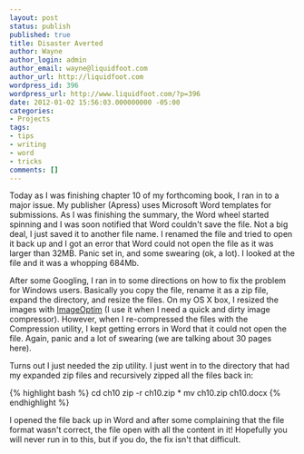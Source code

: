 ```yaml
---
layout: post
status: publish
published: true
title: Disaster Averted
author: Wayne
author_login: admin
author_email: wayne@liquidfoot.com
author_url: http://liquidfoot.com
wordpress_id: 396
wordpress_url: http://www.liquidfoot.com/?p=396
date: 2012-01-02 15:56:03.000000000 -05:00
categories:
- Projects
tags:
- tips
- writing
- word
- tricks
comments: []
---
```

Today as I was finishing chapter 10 of my forthcoming book, I ran in to a major issue. My publisher (Apress) uses Microsoft Word templates for submissions. As I was finishing the summary, the Word wheel started spinning and I was soon notified that Word couldn't save the file. Not a big deal, I just saved it to another file name. I renamed the file and tried to open it back up and I got an error that Word could not open the file as it was larger than 32MB. Panic set in, and some swearing (ok, a lot). I looked at the file and it was a whopping 684Mb.

After some Googling, I ran in to some directions on how to fix the problem for Windows users. Basically you copy the file, rename it as a zip file, expand the directory, and resize the files. On my OS X box, I resized the images with <a href="http://imageoptim.pornel.net/">ImageOptim</a>&nbsp;(I use it when I need a quick and dirty image compressor). However, when I re-compressed the files with the Compression utility, I kept getting errors in Word that it could not open the file. Again, panic and a lot of swearing (we are talking about 30 pages here).

Turns out I just needed the zip utility. I just went in to the directory that had my expanded zip files and recursively zipped all the files back in:

{% highlight bash %}
cd ch10
zip -r ch10.zip *
mv ch10.zip ch10.docx
{% endhighlight %}

I opened the file back up in Word and after some complaining that the file format wasn't correct, the file open with all the content in it! Hopefully you will never run in to this, but if you do, the fix isn't that difficult.

&nbsp;


